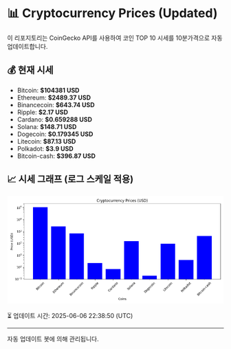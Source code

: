 
# 📊 Cryptocurrency Prices (Updated)

이 리포지토리는 CoinGecko API를 사용하여 코인 TOP 10 시세를 10분가격으로 자동 업데이트합니다.

## 💰 현재 시세
- Bitcoin: **$104381 USD**
- Ethereum: **$2489.37 USD**
- Binancecoin: **$643.74 USD**
- Ripple: **$2.17 USD**
- Cardano: **$0.659288 USD**
- Solana: **$148.71 USD**
- Dogecoin: **$0.179345 USD**
- Litecoin: **$87.13 USD**
- Polkadot: **$3.9 USD**
- Bitcoin-cash: **$396.87 USD**

## 📈 시세 그래프 (로그 스케일 적용)
![Crypto Prices](crypto_prices.png)

⏳ 업데이트 시간: 2025-06-06 22:38:50 (UTC)

---
자동 업데이트 봇에 의해 관리됩니다.
